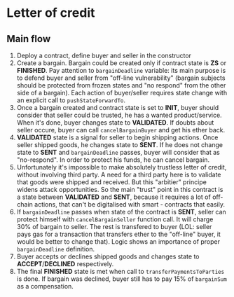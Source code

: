 # Letter of credit

## Main flow
1. Deploy a contract, define buyer and seller in the constructor
2. Create a bargain. Bargain could be created only if contract state is **ZS** or **FINISHED**. Pay attention to ```bargainDeadline``` variable: its main purpose is to defend buyer and seller from "off-line vulnerability" (bargain subjects
should be protected from frozen states and "no respond" from the other side of a bargain). Each action of buyer/seller requires state change with an explicit call to ```pushStateForwardTo```.
3. Once a bargain created and contract state is set to **INIT**, buyer should consider that seller could be trusted, he has a wanted product/service. When it's done, buyer changes state to **VALIDATED**. If doubts about seller occure, buyer can call ```cancelBargainBuyer``` and get his ether back. 
4. **VALIDATED** state is a signal for seller to begin shipping actions. Once seller shipped goods, he changes state to **SENT**. 
If he does not change state to **SENT** and ```bargainDeadline``` passes, buyer will consider that as "no-respond". In order to protect his funds, he can cancel bargain.
5. Unfortunately it's impossible to make absolutely trustless letter of credit, without involving third party. A need for a third party here is to validate that goods were shipped and received. But this "arbitier" principe widens attack opportunities. So the main "trust" point in this contract is a state between **VALIDATED** and **SENT**, because it requires a lot of off-chain actions, that can't be digitalised with smart - contracts that easily.
6. If ```bargainDeadline``` passes when state of the contract is **SENT**, seller can protect himself with ```cancelBargainSeller``` function call. It will charge 30% of bargain to seller. The rest is transfered to buyer (LOL: seller pays gas for a transaction that transfers ether to the "off-line" buyer, it would be better to change that). Logic shows an importance of proper ```bargainDeadline``` definition. 
7. Buyer accepts or declines shipped goods and changes state to **ACCEPT**/**DECLINED** respectively.
8. The final **FINISHED** state is met when call to ```transferPaymentsToParties``` is done. If bargain was declined, buyer still has to pay 15% of ```bargainSum``` as a compensation.
